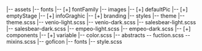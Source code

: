 |-- assets
    |-- fonts
        |-- [+] fontFamily
    |-- images
        |-- [+] defaultPic
        |-- [+] emptyStage
        |-- [+] infoGraghic
        |-- [+] branding
    |-- styles
        |-- theme
            |-- theme.scss
            |-- venio-light.scss
            |-- venio-dark.scss
            |-- salesbear-light.scss
            |-- salesbear-dark.scss
            |-- empeo-light.scss
            |-- empeo-dark.scss
        |-- [+] components
        |-- [+] variable
            |-- color.scss
        |-- abstracts
            -- fuction.scss
            -- mixins.scss
    |-- goficon
        |-- fonts
        |-- style.scss